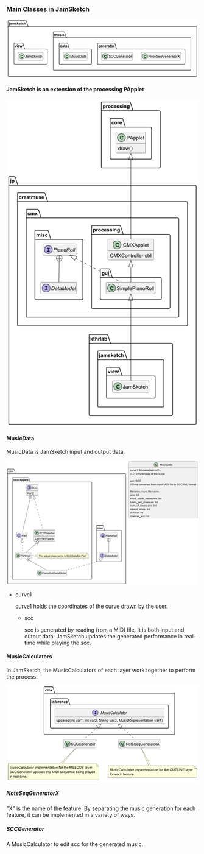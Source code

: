 ### Main Classes in JamSketch

![Main Classes in JamSketch](../diagrams/JamSketch-Class-JamSketchMainClasses.png)

#### JamSketch is an extension of the processing PApplet

![JamSketch is an extension of the processing PApplet.](../diagrams/JamSketch-Class-JamSketch.png)

#### MusicData
MusicData is JamSketch input and output data.

![MusicData](../diagrams/JamSketch-Class-MusicData.png)

* curve1 

  curve1 holds the coordinates of the curve drawn by the user.

  * scc

    scc is generated by reading from a MIDI file. 
    It is both input and output data.
    JamSketch updates the generated performance in real-time while playing the scc.

#### MusicCalculators

In JamSketch, the MusicCalculators of each layer work together to perform the process.

![MusicCalculators](../diagrams/JamSketch-Class-MusicCalculator.png)

##### NoteSeqGeneratorX

"X" is the name of the feature.
By separating the music generation for each feature, it can be implemented in a variety of ways.

##### SCCGenerator

A MusicCalculator to edit scc for the generated music.